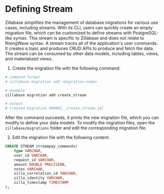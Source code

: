 # Defining Stream

Zillabase simplifies the management of database migrations for various use cases, including streams. With its CLI, users can quickly create an empty migration file, which can be customized to define streams with PostgreSQL-like syntax. This stream is specific to Zillabase and does not relate to RisingWave syntax. A stream tracks all of the application's user commands. It creates a topic and produces CRUD APIs to produce and fetch the data. The stream can be consumed by other data models, including tables, views, and materialized views.

1. Create the migration file with the following command:

```sh
# command format
# zillabase migration add <migration-name>

# example
zillabase migration add create_stream

# output
# Created migration 000001__create_stream.sql
```

After the command succeeds, it prints the new migration file, which you can modify to define your data models. To modify the migration files, open the `zillabase/migrations` folder and edit the corresponding migration file.

2. Edit the migration file with the following content.

```sql
CREATE STREAM streampay_commands(
    type VARCHAR,
    user_id VARCHAR,
    request_id VARCHAR,
    amount DOUBLE PRECISION,
    notes VARCHAR,
    zilla_correlation_id VARCHAR,
    zilla_identity VARCHAR,
    zilla_timestamp TIMESTAMP
);
```